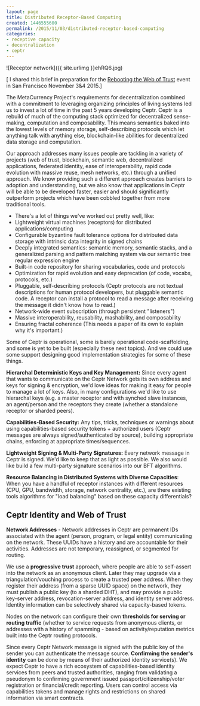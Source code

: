 ```yaml
---
layout: page
title: Distributed Receptor-Based Computing
created: 1446555600
permalink: /2015/11/03/distributed-receptor-based-computing
categories:
- receptive capacity
- decentralization
- ceptr
---
```


![Receptor network]({{ site.urlimg }}ehRQ6.jpg)

[ I shared this brief in preparation for the [Rebooting the Web of Trust](/web-of-trust) event in San Francisco November 3&4 2015.]

The MetaCurrency Project's requirements for decentralization combined with a commitment to leveraging organizing principles of living systems led us to invest a lot of time in the past 5 years developing Ceptr. Ceptr is a rebuild of much of the computing stack optimized for decentralized sense-making, computation and composability. This means semantics baked into the lowest levels of memory storage, self-describing protocols which let anything talk with anything else, blockchain-like abilities for decentralized data storage and computation.

Our approach addresses many issues people are tackling in a variety of projects (web of trust, blockchain, semantic web, decentralized applications, federated identity, ease of interoperability, rapid code evolution with massive reuse, mesh networks, etc.) through a unified approach.  We know providing such a different approach creates barriers to adoption and understanding, but we also know that applications in Ceptr will be able to be developed faster, easier and should significantly outperform projects which have been cobbled together from more traditional tools.

- There's a lot of things we've worked out pretty well, like:
- Lightweight virtual machines (receptors) for distributed applications/computing
- Configurable byzantine fault tolerance options for distributed data storage with intrinsic data integrity in signed chains
- Deeply integrated semantics: semantic memory, semantic stacks, and a generalized parsing and pattern matching system via our semantic tree regular expression engine
- Built-in code repository for sharing vocabularies, code and protocols
- Optimization for rapid evolution and easy deprecation (of code, vocabs, protocols, etc.)
- Pluggable, self-describing protocols (Ceptr protocols are not textual descriptions for human protocol developers, but pluggable semantic code. A receptor can install a protocol to read a message after receiving the message it didn't know how to read.)
- Network-wide event subscription (through persistent "listeners")
- Massive interoperability, reusability, mashability, and composability
- Ensuring fractal coherence (This needs a paper of its own to explain why it's important.)

Some of Ceptr is operational, some is barely operational code-scaffolding, and some is yet to be built (especially these next topics). And we could use some support designing good implementation strategies for some of these things.

**Hierarchal Deterministic Keys and Key Management:** Since every agent that wants to communicate on the Ceptr Network gets its own address and keys for signing & encryption, we'd love ideas for making it easy for people to manage a lot of keys. Also, in many configurations we'd like to use hierarchal keys (e.g. a master receptor and with synched slave instances, an agent/person and the receptors they create (whether a standalone receptor or sharded peers).

**Capabilities-Based Security:** Any tips, tricks, techniques or warnings about using capabilities-based security tokens + authorized users (Ceptr messages are always signed/authenticated by source), building appropriate chains, enforcing at appropriate times/sequences.

**Lightweight Signing & Multi-Party Signatures:** Every network message in Ceptr is signed. We'd like to keep that as light as possible. We also would like build a few multi-party signature scenarios into our BFT algorithms.

**Resource Balancing in Distributed Systems with Diverse Capacities**: When you have a handful of receptor instances with different resources (CPU, GPU, bandwidth, storage, network centrality, etc.), are there existing tools algorithms for "load balancing" based on these capacity differentials?

## Ceptr Identity and Web of Trust

**Network Addresses** - Network addresses in Ceptr are permanent IDs associated with the agent (person, program, or legal entity) communicating on the network. These UUIDs have a history and are accountable for their activities. Addresses are not temporary, reassigned, or segmented for routing.

We use a **progressive trust** approach, where people are able to self-assert into the network as an anonymous client. Later they may upgrade via a triangulation/vouching process to create a trusted peer address. When they register their address (from a sparse UUID space) on the network, they must publish a public key (to a sharded DHT), and may provide a public key-server address, revocation-server address, and identity server address. Identity information can be selectively shared via capacity-based tokens.

Nodes on the network can configure their own **thresholds for serving or routing traffic** (whether to service requests from anonymous clients, or addresses with a history of spamming - based on activity/reputation metrics built into the Ceptr routing protocols.

Since every Ceptr Network message is signed with the public key of the sender you can authenticate the message source. **Confirming the sender's identity** can be done by means of their authorized identity service(s). We expect Ceptr to have a rich ecosystem of capabilities-based identity services from peers and trusted authorities, ranging from validating a pseudonym to confirming government issued passport/citizenship/voter registration or financial/credit reporting. Users can control access via capabilities tokens and manage rights and restrictions on shared information via smart contracts.
